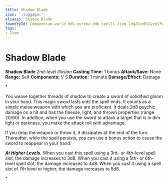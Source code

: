 ```yaml
---
title: Shadow Blade
icon: ':luggage:'
aliases: Shadow Blade
foundryId: Compendium.world.ddb-eureka-ddb-spells.Item.ldqZOxnEGGzzeVPg
tags:
- Item
---
```


# Shadow Blade

**Shadow Blade**
_2nd-level Illusion_
**Casting Time:** 1 bonus
**Attack/Save:** None
**Range:** Self
**Components:** V S
**Duration:** 1 minute
**Damage/Effect:** Damage

*<p>You weave together threads of shadow to create a sword of solidified gloom in your hand. This magic sword lasts until the spell ends. It counts as a simple melee weapon with which you are proficient. It deals 2d8 psychic damage on a hit and has the finesse, light, and thrown properties (range 20/60). In addition, when you use the sword to attack a target that is in dim light or darkness, you make the attack roll with advantage.

If you drop the weapon or throw it, it dissipates at the end of the turn. Thereafter, while the spell persists, you can use a bonus action to cause the sword to reappear in your hand.

*****At Higher Levels.***** When you cast this spell using a 3rd- or 4th-level spell slot, the damage increases to 3d8. When you cast it using a 5th- or 6th-level spell slot, the damage increases to 4d8. When you cast it using a spell slot of 7th level or higher, the damage increases to 5d8.</p>*